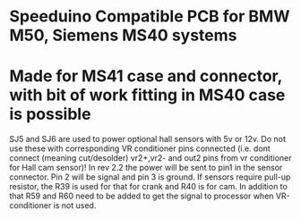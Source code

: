 # Speeduino Compatible PCB for BMW M50, Siemens MS40 systems
# Made for MS41 case and connector, with bit of work fitting in MS40 case is possible
SJ5 and SJ6 are used to power optional hall sensors with 5v or 12v. Do not use these with corresponding VR conditioner pins connected (i.e. dont connect (meaning cut/desolder) vr2+,vr2- and out2 pins from vr conditioner for Hall cam sensor)!
In rev 2.2 the power will be sent to pin1 in the sensor connector. Pin 2 will be signal and pin 3 is ground.
If sensors require pull-up resistor, the R39 is used for that for crank and R40 is for cam.
In addition to that R59 and R60 need to be added to get the signal to processor when VR-conditioner is not used.
